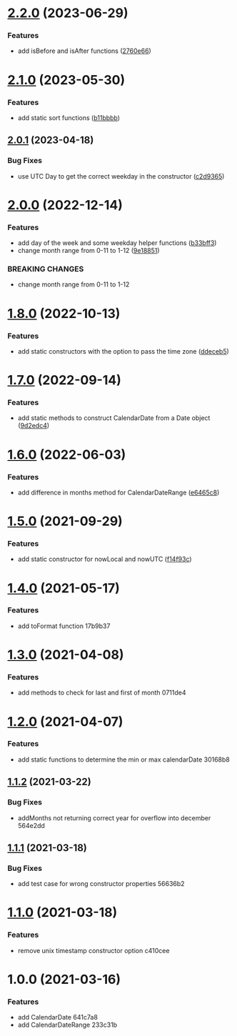 # [2.2.0](https://github.com/gastromatic/calendar-date/compare/v2.1.0...v2.2.0) (2023-06-29)


### Features

* add isBefore and isAfter functions ([2760e66](https://github.com/gastromatic/calendar-date/commit/2760e6663001604689452d568f1282a452ff8772))

# [2.1.0](https://github.com/gastromatic/calendar-date/compare/v2.0.1...v2.1.0) (2023-05-30)


### Features

* add static sort functions ([b11bbbb](https://github.com/gastromatic/calendar-date/commit/b11bbbb96b155bb60ae19950ed104d8ac0c6096b))

## [2.0.1](https://github.com/gastromatic/calendar-date/compare/v2.0.0...v2.0.1) (2023-04-18)


### Bug Fixes

* use UTC Day to get the correct weekday in the constructor ([c2d9365](https://github.com/gastromatic/calendar-date/commit/c2d93653f2c80cd851906bd988bc3c728ecb5e9b))

# [2.0.0](https://github.com/gastromatic/calendar-date/compare/v1.8.0...v2.0.0) (2022-12-14)


### Features

* add day of the week and some weekday helper functions ([b33bff3](https://github.com/gastromatic/calendar-date/commit/b33bff3eb643bb0af3a1e35947d5b02425a198a9))
* change month range from 0-11 to 1-12 ([9e18851](https://github.com/gastromatic/calendar-date/commit/9e18851e8a06a48b6adc7a274ba4eab16714bbdf))


### BREAKING CHANGES

* change month range from 0-11 to 1-12

# [1.8.0](https://github.com/gastromatic/calendar-date/compare/v1.7.0...v1.8.0) (2022-10-13)


### Features

* add static constructors with the option to pass the time zone ([ddeceb5](https://github.com/gastromatic/calendar-date/commit/ddeceb5871531c158852f6200989ab283391917f))

# [1.7.0](https://github.com/gastromatic/calendar-date/compare/v1.6.0...v1.7.0) (2022-09-14)


### Features

* add static methods to construct CalendarDate from a Date object ([9d2edc4](https://github.com/gastromatic/calendar-date/commit/9d2edc4bf1a7effc457d9acf2331701819dbb1ad))

# [1.6.0](https://github.com/gastromatic/calendar-date/compare/v1.5.0...v1.6.0) (2022-06-03)


### Features

* add difference in months method for CalendarDateRange ([e6465c8](https://github.com/gastromatic/calendar-date/commit/e6465c831d3a00914ea8c7c4a95f75a9fc70f994))

# [1.5.0](https://github.com/gastromatic/calendar-date/compare/v1.4.0...v1.5.0) (2021-09-29)


### Features

* add static constructor for nowLocal and nowUTC ([f14f93c](https://github.com/gastromatic/calendar-date/commit/f14f93c68ebf3e09a283a7385d328e4412669968))

# [1.4.0](https://github.com/gastromatic/calendar-date/compare/v1.3.0...v1.4.0) (2021-05-17)


### Features

* add toFormat function 17b9b37

# [1.3.0](https://github.com/gastromatic/calendar-date/compare/v1.2.0...v1.3.0) (2021-04-08)


### Features

* add methods to check for last and first of month 0711de4

# [1.2.0](https://github.com/gastromatic/calendar-date/compare/v1.1.2...v1.2.0) (2021-04-07)


### Features

* add static functions to determine the min or max calendarDate 30168b8

## [1.1.2](https://github.com/gastromatic/calendar-date/compare/v1.1.1...v1.1.2) (2021-03-22)


### Bug Fixes

* addMonths not returning correct year for overflow into december 564e2dd

## [1.1.1](https://github.com/gastromatic/calendar-date/compare/v1.1.0...v1.1.1) (2021-03-18)


### Bug Fixes

* add test case for wrong constructor properties 56636b2

# [1.1.0](https://github.com/gastromatic/calendar-date/compare/v1.0.0...v1.1.0) (2021-03-18)


### Features

* remove unix timestamp constructor option c410cee

# 1.0.0 (2021-03-16)


### Features

* add CalendarDate 641c7a8
* add CalendarDateRange 233c31b
